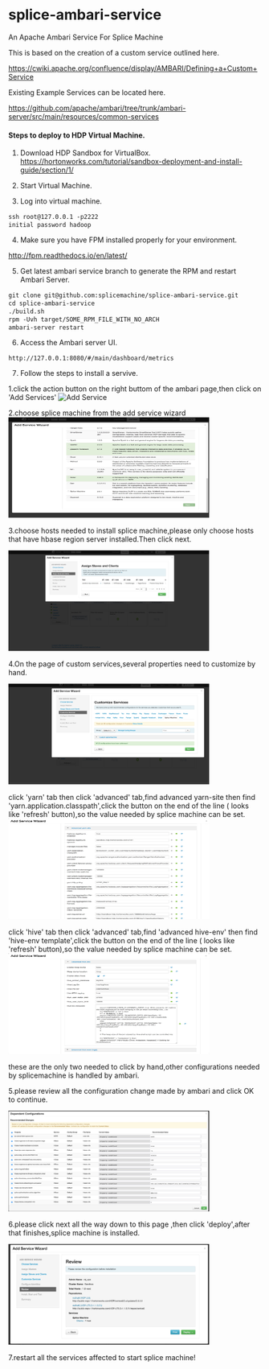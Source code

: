 # splice-ambari-service
An Apache Ambari Service For Splice Machine

This is based on the creation of a custom service outlined here. 

https://cwiki.apache.org/confluence/display/AMBARI/Defining+a+Custom+Service

Existing Example Services can be located here.  

https://github.com/apache/ambari/tree/trunk/ambari-server/src/main/resources/common-services

#### Steps to deploy to HDP Virtual Machine.

1) Download HDP Sandbox for VirtualBox. https://hortonworks.com/tutorial/sandbox-deployment-and-install-guide/section/1/

2) Start Virtual Machine.

3) Log into virtual machine.

```
ssh root@127.0.0.1 -p2222
initial password hadoop
```

4) Make sure you have FPM installed properly for your environment.

http://fpm.readthedocs.io/en/latest/

5) Get latest ambari service branch to generate the RPM and restart Ambari Server.

```
git clone git@github.com:splicemachine/splice-ambari-service.git
cd splice-ambari-service
./build.sh
rpm -Uvh target/SOME_RPM_FILE_WITH_NO_ARCH
ambari-server restart 
```

6) Access the Ambari server UI.

```
http://127.0.0.1:8080/#/main/dashboard/metrics
```
7) Follow the steps to install a servive.

1.click the action button on the right buttom of the ambari page,then click on 'Add Services'
<img src="docs/add_services.jpeg" alt="Add Service" width="400" height="200">

2.choose splice machine from the add service wizard
<img src="docs/add_service_wizard.jpg" alt="Add Service Wizard" width="400" height="200">

3.choose hosts needed to install splice machine,please only choose hosts that have hbase region server installed.Then click next.

<img src="docs/choose_hosts.jpeg" alt="Choose hosts" width="400" height="200">

4.On the page of custom services,several properties need to customize by hand.
 
<img src="docs/custom_services.jpeg" alt="Custom Services" width="400" height="200">

click 'yarn' tab then click 'advanced' tab,find advanced yarn-site then find 'yarn.application.classpath',click the button on the end of the line ( looks like 'refresh' button),so the value needed by splice machine can be set.
<img src="docs/custom_config_example.jpeg" alt="custom yarn config" width="400" height="200">

click 'hive' tab then click 'advanced' tab,find 
'advanced hive-env' then find 'hive-env template',click the button on the end of the line ( looks like 'refresh' button),so the value needed by splice machine can be set.
<img src="docs/custom_service_hive.jpeg" alt="custom hive config" width="400" height="200">

these are the only two needed to click by hand,other configurations needed by splicemachine is handled by ambari.

5.please review all the configuration change made by ambari and click OK to continue.

<img src="docs/dependent_config.jpeg" alt="dependent_config.jpeg" width="400" height="200">

6.please click next all the way down to this page ,then click 'deploy',after that finishes,splice machine is installed.

<img src="docs/review.jpeg" alt="dependent_config.jpeg" width="400" height="200">

7.restart all the services affected to start splice machine!



